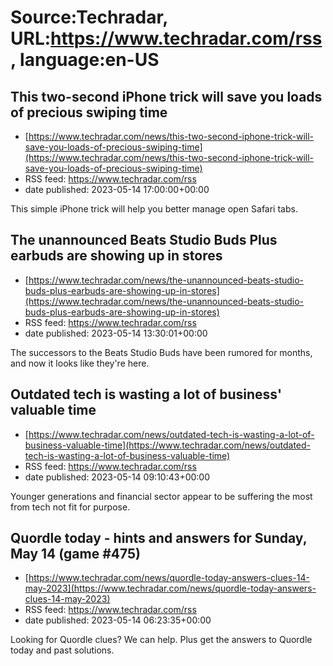 # Source:Techradar, URL:https://www.techradar.com/rss, language:en-US

## This two-second iPhone trick will save you loads of precious swiping time
 - [https://www.techradar.com/news/this-two-second-iphone-trick-will-save-you-loads-of-precious-swiping-time](https://www.techradar.com/news/this-two-second-iphone-trick-will-save-you-loads-of-precious-swiping-time)
 - RSS feed: https://www.techradar.com/rss
 - date published: 2023-05-14 17:00:00+00:00

This simple iPhone trick will help you better manage open Safari tabs.

## The unannounced Beats Studio Buds Plus earbuds are showing up in stores
 - [https://www.techradar.com/news/the-unannounced-beats-studio-buds-plus-earbuds-are-showing-up-in-stores](https://www.techradar.com/news/the-unannounced-beats-studio-buds-plus-earbuds-are-showing-up-in-stores)
 - RSS feed: https://www.techradar.com/rss
 - date published: 2023-05-14 13:30:01+00:00

The successors to the Beats Studio Buds have been rumored for months, and now it looks like they're here.

## Outdated tech is wasting a lot of business' valuable time
 - [https://www.techradar.com/news/outdated-tech-is-wasting-a-lot-of-business-valuable-time](https://www.techradar.com/news/outdated-tech-is-wasting-a-lot-of-business-valuable-time)
 - RSS feed: https://www.techradar.com/rss
 - date published: 2023-05-14 09:10:43+00:00

Younger generations and financial sector appear to be suffering the most from tech not fit for purpose.

## Quordle today - hints and answers for Sunday, May 14 (game #475)
 - [https://www.techradar.com/news/quordle-today-answers-clues-14-may-2023](https://www.techradar.com/news/quordle-today-answers-clues-14-may-2023)
 - RSS feed: https://www.techradar.com/rss
 - date published: 2023-05-14 06:23:35+00:00

Looking for Quordle clues? We can help. Plus get the answers to Quordle today and past solutions.

